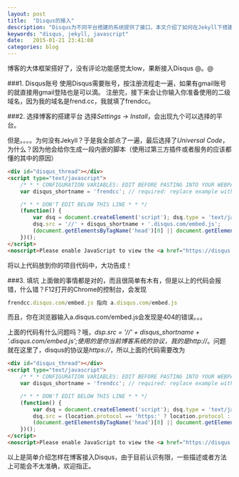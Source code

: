 ```yaml
---
layout: post
title:  "Disqus的接入"
description: "Disqus为不同平台搭建的系统提供了接口，本文介绍了如何在Jekyll下搭建的博客系统中使用Disqus，给出了具体的实现方法。"
keywords: "disqus, jekyll, javascript"
date:   2015-01-21 23:41:08
categories: blog
---
```


博客的大体框架搭好了，没有评论功能感觉太low，果断接入Disqus @。@

###1. Disqus账号
使用Disqus需要账号，按注册流程走一遍，如果有gmail账号的就直接用gmail登陆也是可以滴。
注册完，接下来会让你输入你准备使用的二级域名，因为我的域名是frend.cc，我就填了frendcc。


###2. 选择博客的搭建平台
选择*Settings* -> *Install*，会出现九个可以选择的平台。

但是。。。。为何没有Jekyll？于是我全部点了一遍，最后选择了*Universal Code*，为什么？因为他会给你生成一段内嵌的脚本（使用过第三方插件或者服务的应该都懂的其中的原因）

```html
<div id="disqus_thread"></div>
<script type="text/javascript">
    /* * * CONFIGURATION VARIABLES: EDIT BEFORE PASTING INTO YOUR WEBPAGE * * */
    var disqus_shortname = 'frendcc'; // required: replace example with your forum shortname

    /* * * DON'T EDIT BELOW THIS LINE * * */
    (function() {
        var dsq = document.createElement('script'); dsq.type = 'text/javascript'; dsq.async = true;
        dsq.src = '//' + disqus_shortname + '.disqus.com/embed.js';
        (document.getElementsByTagName('head')[0] || document.getElementsByTagName('body')[0]).appendChild(dsq);
    })();
</script>
<noscript>Please enable JavaScript to view the <a href="https://disqus.com/?ref_noscript">comments powered by Disqus.</a></noscript>
```

将以上代码放到你的项目代码中，大功告成！


###3. 填坑
上面做的事情都是对的，而且很简单有木有，但是以上的代码会报错，什么错？F12打开的Chrome的控制台，会发现

```javascript
frendcc.disqus.com/embed.js 指向 a.disqus.com/embed.js
```

而且，你在浏览器输入a.disqus.com/embed.js会发现是404的错误。。。

上面的代码有什么问题吗？哦，*dsp.src = '//' + disqus_shortname + '.disqus.com/embed.js';*使用的是你当前博客系统的协议，我的是*http://*。问题就在这里了，disqus的协议是*https://*，所以上面的代码需要改为

```html
<div id="disqus_thread"></div>
<script type="text/javascript">
    /* * * CONFIGURATION VARIABLES: EDIT BEFORE PASTING INTO YOUR WEBPAGE * * */
    var disqus_shortname = 'frendcc'; // required: replace example with your forum shortname

    /* * * DON'T EDIT BELOW THIS LINE * * */
    (function() {
        var dsq = document.createElement('script'); dsq.type = 'text/javascript'; dsq.async = true;
        dsq.src = (location.protocol == 'https:' ? location.protocol : 'https:') + '//' + disqus_shortname + '.disqus.com/embed.js';
        (document.getElementsByTagName('head')[0] || document.getElementsByTagName('body')[0]).appendChild(dsq);
    })();
</script>
<noscript>Please enable JavaScript to view the <a href="https://disqus.com/?ref_noscript">comments powered by Disqus.</a></noscript>
```

以上是简单介绍怎样在博客接入Disqus，由于目前认识有限，一些描述或者方法上可能会不太准确，欢迎指正。




















